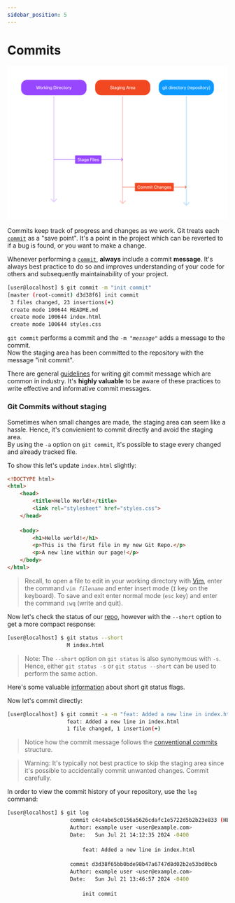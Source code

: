 ```yaml
--- 
sidebar_position: 5
---
```


# Commits

![Git-Staging-Diagram-2](../../../../static/img/git-tutorial/git-workflow-2.png)

Commits keep track of progress and changes as we work. Git treats each [`commit`](./Index.md/#commit) as a "save point". It's a point in the project which can be reverted to if a bug is found, or you want to make a change. 

Whenever performing a [`commit`](./Index.md/#commit), **always** include a commit **message**. 
It's always best practice to do so and improves understanding of your code for others and subsequently maintainability of your project. 

``` bash
[user@localhost] $ git commit -m "init commit"
[master (root-commit) d3d38f6] init commit
 3 files changed, 23 insertions(+)
 create mode 100644 README.md
 create mode 100644 index.html
 create mode 100644 styles.css
```

`git commit` performs a commit and the `-m `*`"message"`* adds a message to the commit. <br/>
Now the staging area has been committed to the repository with the message "init commit".

There are general [guidelines](https://www.conventionalcommits.org/en/v1.0.0/) for writing git commit message which are common in industry. It's **highly valuable** to be aware of these practices to write effective and informative commit messages. 

### Git Commits without staging

Sometimes when small changes are made, the staging area can seem like a hassle. Hence, it's convienient to commit directly and avoid the staging area. <br/>
By using the `-a` option on `git commit`, it's possible to stage every changed and already tracked file. 

To show this let's update `index.html` slightly:
``` html
<!DOCTYPE html>
<html>
    <head>
        <title>Hello World!</title>
        <link rel="stylesheet" href="styles.css">
    </head>

    <body>
        <h1>Hello world!</h1>
        <p>This is the first file in my new Git Repo.</p>
        <p>A new line within our page!</p>
    </body>
</html>
```
>Recall, to open a file to edit in your working directory with [Vim](./Index.md/#vim), enter the command `vim `*`filename`* and enter insert mode (`I` key on the keyboard). To save and exit enter normal mode (`esc` key) and enter the command `:wq` (write and quit).

Now let's check the status of our [repo](./Index.md/#repository-repo), however with the `--short` option to get a more compact response:
``` bash 
[user@localhost] $ git status --short
                   M index.html
```
> Note: The `--short` option on `git status` is also synonymous with `-s`. Hence, either `git status -s` or `git status --short` can be used to perform the same action.

Here's some valuable [information](./Index.md/#git-status-short) about short git status flags.

Now let's commit directly:
``` bash
[user@localhost] $ git commit -a -m "feat: Added a new line in index.html"
                   feat: Added a new line in index.html
                   1 file changed, 1 insertion(+)
```
> Notice how the commit message follows the [conventional commits](https://www.conventionalcommits.org/en/v1.0.0/) structure.

<blockquote className="warning">Warning: It's typically not best practice to skip the staging area since it's possible to accidentally commit unwanted changes. Commit carefully. </blockquote>

In order to view the commit history of your repository, use the `log` command:
``` bash
[user@localhost] $ git log
                    commit c4c4abe5c0156a5626cdafc1e5722d5b2b23e833 (HEAD -> master)
                    Author: example user <user@example.com>
                    Date:   Sun Jul 21 14:12:35 2024 -0400

                        feat: Added a new line in index.html

                    commit d3d38f65bb0bde98b47a6747d8d02b2e53bd0bcb
                    Author: example user <user@example.com>
                    Date:   Sun Jul 21 13:46:57 2024 -0400

                        init commit
```